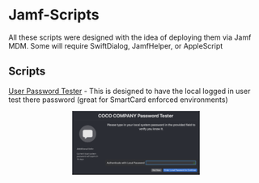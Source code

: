 # Jamf-Scripts
All these scripts were designed with the idea of deploying them via Jamf MDM. Some will require SwiftDialog, JamfHelper, or AppleScript
<br />
## Scripts
[User Password Tester](https://github.com/cocopuff2u/Jamf-Scripts/tree/main/User%20Password%20Tester) - This is designed to have the local logged in user test there password (great for SmartCard enforced environments)
<p align="center">
<img src="https://github.com/cocopuff2u/Jamf-Scripts/blob/660c747b97d5187b8c9d75ef4213cee70bfdc834/User%20Password%20Tester/images/firstwindow.png" width=50% height=50%>
</p>
